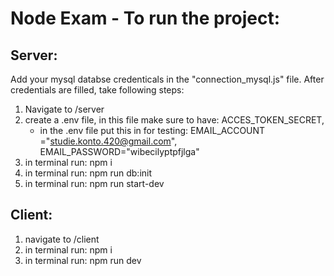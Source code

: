 # Node Exam - To run the project:

## Server:

Add your mysql databse credenticals in the "connection_mysql.js" file.
After credentials are filled, take following steps:

1. Navigate to /server
2. create a .env file, in this file make sure to have: ACCES_TOKEN_SECRET,
   - in the .env file put this in for testing: EMAIL_ACCOUNT ="studie.konto.420@gmail.com",
     EMAIL_PASSWORD="wibecilyptpfjlga"
3. in terminal run: npm i
4. in terminal run: npm run db:init
5. in terminal run: npm run start-dev

## Client:

1. navigate to /client
2. in terminal run: npm i
3. in terminal run: npm run dev
